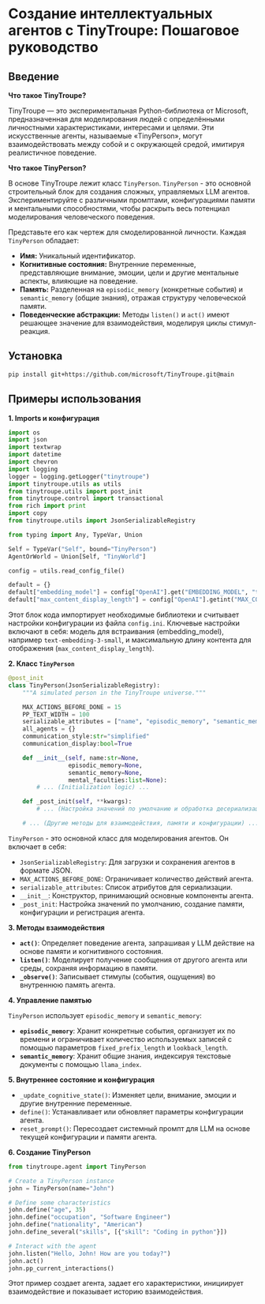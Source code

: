 # Создание интеллектуальных агентов с TinyTroupe: Пошаговое руководство

## Введение

**Что такое TinyTroupe?**

TinyTroupe — это экспериментальная Python-библиотека от Microsoft, предназначенная для моделирования людей с определёнными личностными характеристиками, интересами и целями. Эти искусственные агенты, называемые «TinyPerson», могут взаимодействовать между собой и с окружающей средой, имитируя реалистичное поведение.

**Что такое TinyPerson?**

В основе TinyTroupe лежит класс `TinyPerson`. 
`TinyPerson` - это основной строительный блок для создания сложных, управляемых LLM агентов.  
Экспериментируйте с различными промптами, конфигурациями памяти и ментальными способностями, 
чтобы раскрыть весь потенциал моделирования человеческого поведения.

Представьте его как чертеж для смоделированной личности. Каждая `TinyPerson` обладает:

*   **Имя:** Уникальный идентификатор.
*   **Когнитивные состояния:** Внутренние переменные, представляющие внимание, эмоции, цели и другие ментальные аспекты, влияющие на поведение.
*   **Память:** Разделенная на `episodic_memory` (конкретные события) и `semantic_memory` (общие знания), отражая структуру человеческой памяти.
*   **Поведенческие абстракции:** Методы `listen()` и `act()` имеют решающее значение для взаимодействия, моделируя циклы стимул-реакция.

## Установка
```bash
pip install git+https://github.com/microsoft/TinyTroupe.git@main
```


## Примеры использования

**1. Imports и конфигурация**

```python
import os
import json
import textwrap
import datetime
import chevron
import logging
logger = logging.getLogger("tinytroupe")
import tinytroupe.utils as utils
from tinytroupe.utils import post_init
from tinytroupe.control import transactional
from rich import print
import copy
from tinytroupe.utils import JsonSerializableRegistry

from typing import Any, TypeVar, Union

Self = TypeVar("Self", bound="TinyPerson")
AgentOrWorld = Union[Self, "TinyWorld"]

config = utils.read_config_file()

default = {}
default["embedding_model"] = config["OpenAI"].get("EMBEDDING_MODEL", "text-embedding-3-small")
default["max_content_display_length"] = config["OpenAI"].getint("MAX_CONTENT_DISPLAY_LENGTH", 1024)
```

Этот блок кода импортирует необходимые библиотеки и считывает настройки конфигурации из файла `config.ini`. Ключевые настройки включают в себя: модель для встраивания (embedding_model), например `text-embedding-3-small`, и максимальную длину контента для отображения (`max_content_display_length`).

**2. Класс `TinyPerson`**

```python
@post_init
class TinyPerson(JsonSerializableRegistry):
    """A simulated person in the TinyTroupe universe."""

    MAX_ACTIONS_BEFORE_DONE = 15
    PP_TEXT_WIDTH = 100
    serializable_attributes = ["name", "episodic_memory", "semantic_memory", "_mental_faculties", "_configuration"]
    all_agents = {}
    communication_style:str="simplified"
    communication_display:bool=True

    def __init__(self, name:str=None, 
                 episodic_memory=None,
                 semantic_memory=None,
                 mental_faculties:list=None):
        # ... (Initialization logic) ...

    def _post_init(self, **kwargs):
        # ... (Настройка значений по умолчанию и обработка десериализации) ...

    # ... (Другие методы для взаимодействия, памяти и конфигурации) ...
```

`TinyPerson` - это основной класс для моделирования агентов. Он включает в себя:
*   `JsonSerializableRegistry`: Для загрузки и сохранения агентов в формате JSON.
*   `MAX_ACTIONS_BEFORE_DONE`: Ограничивает количество действий агента.
*   `serializable_attributes`: Список атрибутов для сериализации.
*   `__init__`: Конструктор, принимающий основные компоненты агента.
*   `_post_init`: Настройка значений по умолчанию, создание памяти, конфигурации и регистрация агента.

**3. Методы взаимодействия**

*   **`act()`**: Определяет поведение агента, запрашивая у LLM действие на основе памяти и когнитивного состояния.
*   **`listen()`**:  Моделирует получение сообщения от другого агента или среды, сохраняя информацию в памяти.
*   **`_observe()`**:  Записывает стимулы (события, ощущения) во внутреннюю память агента.

**4. Управление памятью**

`TinyPerson` использует `episodic_memory` и `semantic_memory`:
*   **`episodic_memory`**: Хранит конкретные события, организует их по времени и ограничивает количество используемых записей с помощью параметров `fixed_prefix_length` и `lookback_length`.
*   **`semantic_memory`**: Хранит общие знания, индексируя текстовые документы с помощью `llama_index`.

**5. Внутреннее состояние и конфигурация**

*   `_update_cognitive_state()`: Изменяет цели, внимание, эмоции и другие внутренние переменные.
*   `define()`: Устанавливает или обновляет параметры конфигурации агента.
*   `reset_prompt()`: Пересоздает системный промпт для LLM на основе текущей конфигурации и памяти агента.

**6. Создание TinyPerson**

```python
from tinytroupe.agent import TinyPerson

# Create a TinyPerson instance
john = TinyPerson(name="John")

# Define some characteristics
john.define("age", 35)
john.define("occupation", "Software Engineer")
john.define("nationality", "American")
john.define_several("skills", [{"skill": "Coding in python"}])

# Interact with the agent
john.listen("Hello, John! How are you today?")
john.act()
john.pp_current_interactions()
```

Этот пример создает агента, задает его характеристики, инициирует взаимодействие и показывает историю взаимодействия.
